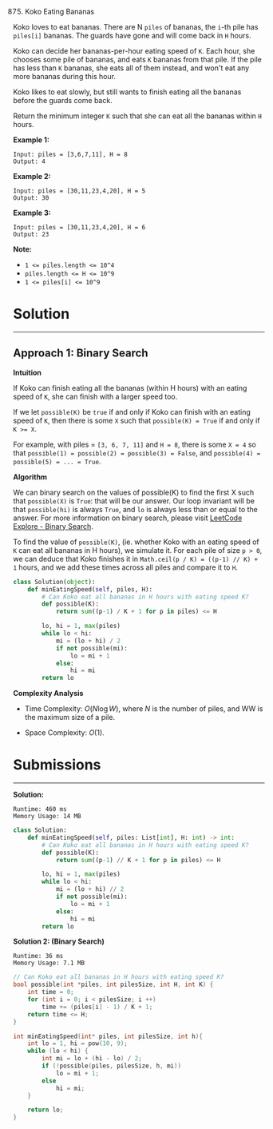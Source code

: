 875. Koko Eating Bananas

Koko loves to eat bananas.  There are N `piles` of bananas, the `i`-th pile has `piles[i]` bananas.  The guards have gone and will come back in `H` hours.

Koko can decide her bananas-per-hour eating speed of `K`.  Each hour, she chooses some pile of bananas, and eats `K` bananas from that pile.  If the pile has less than `K` bananas, she eats all of them instead, and won't eat any more bananas during this hour.

Koko likes to eat slowly, but still wants to finish eating all the bananas before the guards come back.

Return the minimum integer `K` such that she can eat all the bananas within `H` hours.

 

**Example 1:**
```
Input: piles = [3,6,7,11], H = 8
Output: 4
```

**Example 2:**
```
Input: piles = [30,11,23,4,20], H = 5
Output: 30
```

**Example 3:**
```
Input: piles = [30,11,23,4,20], H = 6
Output: 23
```

**Note:**

* `1 <= piles.length <= 10^4`
* `piles.length <= H <= 10^9`
* `1 <= piles[i] <= 10^9`

# Solution
---
## Approach 1: Binary Search
**Intuition**

If Koko can finish eating all the bananas (within H hours) with an eating speed of `K`, she can finish with a larger speed too.

If we let `possible(K)` be `true` if and only if Koko can finish with an eating speed of `K`, then there is some `X` such that `possible(K) = True` if and only if `K >= X`.

For example, with piles = `[3, 6, 7, 11]` and `H = 8`, there is some `X = 4` so that `possible(1) = possible(2) = possible(3) = False`, and `possible(4) = possible(5) = ... = True`.

**Algorithm**

We can binary search on the values of possible(K) to find the first X such that `possible(X)` is `True`: that will be our answer. Our loop invariant will be that `possible(hi)` is always `True`, and `lo` is always less than or equal to the answer. For more information on binary search, please visit [LeetCode Explore - Binary Search](https://leetcode.com/explore/learn/card/binary-search/).

To find the value of `possible(K)`, (ie. whether Koko with an eating speed of `K` can eat all bananas in H hours), we simulate it. For each pile of size `p > 0`, we can deduce that Koko finishes it in `Math.ceil(p / K) = ((p-1) // K) + 1` hours, and we add these times across all piles and compare it to `H`.

```python
class Solution(object):
    def minEatingSpeed(self, piles, H):
        # Can Koko eat all bananas in H hours with eating speed K?
        def possible(K):
            return sum((p-1) / K + 1 for p in piles) <= H

        lo, hi = 1, max(piles)
        while lo < hi:
            mi = (lo + hi) / 2
            if not possible(mi):
                lo = mi + 1
            else:
                hi = mi
        return lo
```

**Complexity Analysis**

* Time Complexity: $O(N \log W)$, where $N$ is the number of piles, and WW is the maximum size of a pile.

* Space Complexity: $O(1)$.

# Submissions
---
**Solution:**
```
Runtime: 460 ms
Memory Usage: 14 MB
```
```python
class Solution:
    def minEatingSpeed(self, piles: List[int], H: int) -> int:
        # Can Koko eat all bananas in H hours with eating speed K?
        def possible(K):
            return sum((p-1) // K + 1 for p in piles) <= H

        lo, hi = 1, max(piles)
        while lo < hi:
            mi = (lo + hi) // 2
            if not possible(mi):
                lo = mi + 1
            else:
                hi = mi
        return lo
```

**Solution 2: (Binary Search)**
```
Runtime: 36 ms
Memory Usage: 7.1 MB
```
```c
// Can Koko eat all bananas in H hours with eating speed K?
bool possible(int *piles, int pilesSize, int H, int K) {
    int time = 0;
    for (int i = 0; i < pilesSize; i ++)
        time += (piles[i] - 1) / K + 1;
    return time <= H;
}

int minEatingSpeed(int* piles, int pilesSize, int h){
    int lo = 1, hi = pow(10, 9);
    while (lo < hi) {
        int mi = lo + (hi - lo) / 2;
        if (!possible(piles, pilesSize, h, mi))
            lo = mi + 1;
        else
            hi = mi;
    }

    return lo;
}
```
